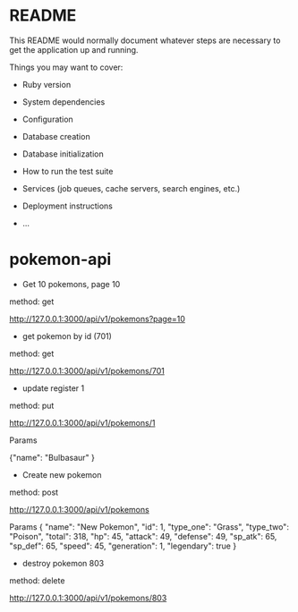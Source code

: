 # README

This README would normally document whatever steps are necessary to get the
application up and running.

Things you may want to cover:

* Ruby version

* System dependencies

* Configuration

* Database creation

* Database initialization

* How to run the test suite

* Services (job queues, cache servers, search engines, etc.)

* Deployment instructions

* ...
# pokemon-api


* Get 10 pokemons, page 10

method: get

http://127.0.0.1:3000/api/v1/pokemons?page=10

* get pokemon by id (701)

method: get

http://127.0.0.1:3000/api/v1/pokemons/701


* update register 1

method: put

http://127.0.0.1:3000/api/v1/pokemons/1

Params

{"name": "Bulbasaur" }


* Create new pokemon

method: post

http://127.0.0.1:3000/api/v1/pokemons

Params
	{
        "name": "New Pokemon",
        "id": 1,
        "type_one": "Grass",
        "type_two": "Poison",
        "total": 318,
        "hp": 45,
        "attack": 49,
        "defense": 49,
        "sp_atk": 65,
        "sp_def": 65,
        "speed": 45,
        "generation": 1,
        "legendary": true
 	}

* destroy pokemon 803

method: delete

http://127.0.0.1:3000/api/v1/pokemons/803
